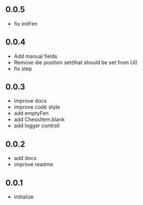 ## 0.0.5
* fix initFen

## 0.0.4
* Add manual fields
* Remove die position set(that should be set from UI)
* fix step

## 0.0.3
* improve docs
* improve code style
* add emptyFen
* add ChessItem.blank
* add logger controll

## 0.0.2
* add docs
* improve readme

## 0.0.1

* initialize

